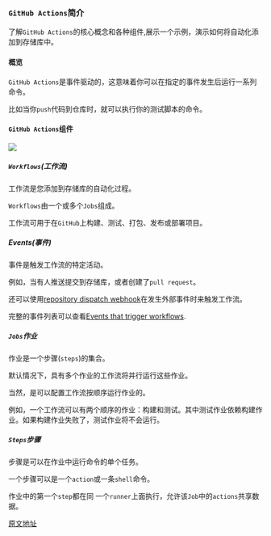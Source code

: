 ### `GitHub Actions`简介

了解`GitHub Actions`的核心概念和各种组件,展示一个示例，演示如何将自动化添加到存储库中。

#### 概览

`GitHub Actions`是事件驱动的，这意味着你可以在指定的事件发生后运行一系列命令。

比如当你`push`代码到仓库时，就可以执行你的测试脚本的命令。

#### `GitHub Actions`组件

![](https://docs.github.com/assets/images/help/images/overview-actions-design.png)

##### `Workflows`(工作流)

工作流是您添加到存储库的自动化过程。

`Workflows`由一个或多个`Jobs`组成。

工作流可用于在`GitHub`上构建、测试、打包、发布或部署项目。

##### Events(事件)

事件是触发工作流的特定活动。

例如，当有人推送提交到存储库，或者创建了`pull request`。

还可以使用[repository dispatch webhook](https://docs.github.com/en/free-pro-team@latest/rest/reference/repos#create-a-repository-dispatch-event)在发生外部事件时来触发工作流。

完整的事件列表可以查看[Events that trigger workflows](https://docs.github.com/en/free-pro-team@latest/actions/reference/events-that-trigger-workflows).

##### `Jobs`作业

作业是一个步骤(`steps`)的集合。

默认情况下，具有多个作业的工作流将并行运行这些作业。

当然，是可以配置工作流按顺序运行作业的。

例如，一个工作流可以有两个顺序的作业：构建和测试。其中测试作业依赖构建作业。如果构建作业失败了，测试作业将不会运行。

##### `Steps`步骤

步骤是可以在作业中运行命令的单个任务。

一个步骤可以是一个`action`或一条`shell`命令。

作业中的第一个`step`都在同 一个`runner`上面执行，允许该`Job`中的`actions`共享数据。

[原文地址](https://docs.github.com/en/free-pro-team@latest/actions/learn-github-actions/introduction-to-github-actions)